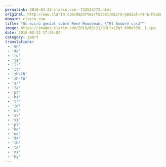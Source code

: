 ```yaml
---
permalink: 2018-03-22-clarin.com--733513773.html
original: http://www.clarin.com/deportes/futbol/micro-genial-rene-houseman-hombre-casa_0_rkf318Zcf.html
domain: clarin.com
title: "Un micro genial sobre René Houseman, \"El hombre casa""
image: https://images.clarin.com/2018/03/21/BJLlxLZqf_600x338__1.jpg
date: 2018-03-22 17:35:03
category: sport
translations: 
 - 'en'
 - 'de'
 - 'ru'
 - 'ja'
 - 'fr'
 - 'it'
 - 'zh-CN'
 - 'zh-TW'
 - 'ar'
 - 'fa'
 - 'pt'
 - 'hi'
 - 'tr'
 - 'id'
 - 'nl'
 - 'sv'
 - 'vi'
 - 'pl'
 - 'ko'
 - 'no'
 - 'da'
 - 'th'
 - 'ta'
 - 'ms'
 - 'hy'
---
```


